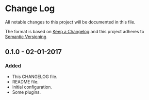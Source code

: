 # Change Log
All notable changes to this project will be documented in this file.

The format is based on [Keep a Changelog](http://keepachangelog.com/) 
and this project adheres to [Semantic Versioning](http://semver.org/).

## 0.1.0 - 02-01-2017
### Added
- This CHANGELOG file.
- README file.
- Initial configuration.
- Some plugins.
